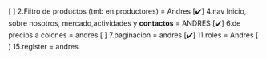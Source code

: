 [ ] 2.Filtro de productos (tmb en productores) = Andres
[✔️] 4.nav Inicio, sobre nosotros, mercado,actividades y **contactos** = ANDRES
[✔️] 6.de precios a colones = andres
[ ] 7.paginacion = andres
[✔️] 11.roles = Andres
[ ] 15.register = andres
